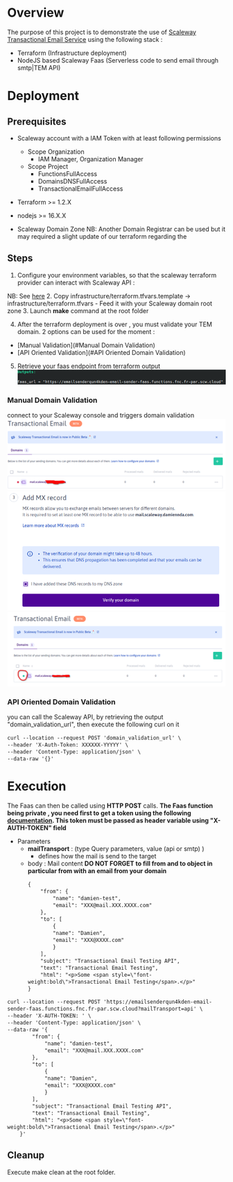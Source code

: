 # Overview
The purpose of this project is to demonstrate the use of [Scaleway Transactional Email Service](https://www.scaleway.com/en/docs/managed-services/transactional-email/quickstart/) using the following stack :
- Terraform (Infrastructure deployment)
- NodeJS based Scaleway Faas (Serverless code to send email through smtp|TEM API)
# Deployment
## Prerequisites
- Scaleway account with a IAM Token with at least following permissions
    - Scope Organization
       - IAM Manager, Organization Manager
    - Scope Project
       - FunctionsFullAccess
       - DomainsDNSFullAccess
       - TransactionalEmailFullAccess

- Terraform >= 1.2.X
- nodejs >= 16.X.X
- Scaleway Domain Zone
NB: Another Domain Registrar can be used but it may required a slight update of our terraform regarding the 
## Steps
1. Configure your environment variables, so that the scaleway terraform provider can interact with Scaleway API :

NB: See [here](https://registry.terraform.io/providers/scaleway/scaleway/latest/docs)
2. Copy infrastructure/terraform.tfvars.template  -> infrastructure/terraform.tfvars
    - Feed it with your Scaleway domain root zone
3. Launch **make** command at the root folder

4. After the terraform deployment is over , you must validate your TEM domain. 2 options can be used for the moment : 
- [Manual Validation](#Manual Domain Validation)
- [API Oriented Validation](#API Oriented Domain Validation)

5. Retrieve your faas endpoint from terraform output
![TEM Validated](./docs/images/faas_output.png)

### Manual Domain Validation
connect to your Scaleway console and triggers domain validation
![TEM Homepage](./docs/images/tem_homepage.png)
![TEM Domain Validation](./docs/images/tem_domain_validation.png)
![TEM Validated](./docs/images/tem_validated.png)


### API Oriented Domain Validation
 you can call the Scaleway API, by retrieving the output "domain_validation_url", then execute the following curl on it 
 ```
 curl --location --request POST 'domain_validation_url' \
--header 'X-Auth-Token: XXXXXX-YYYYY' \
--header 'Content-Type: application/json' \
--data-raw '{}'
 ```





# Execution
The Faas can then be called using **HTTP POST** calls.
**The Faas function being private , you need first to get a token using the following [documentation](https://www.scaleway.com/en/docs/compute/functions/how-to/create-auth-token-from-console/). This token must be passed as header variable using "X-AUTH-TOKEN" field**

- Parameters
  - **mailTransport** : (type Query parameters, value (api or smtp) ) 
    - defines how the mail is send to the target
  - body : Mail content **DO NOT FORGET to fill from and to object in particular from with an email from your domain**
    ```
    {
        "from": {
            "name": "damien-test",
            "email": "XXX@mail.XXX.XXXX.com"
        },
        "to": [
            {
            "name": "Damien",
            "email": "XXX@XXXX.com"
            }
        ],
        "subject": "Transactional Email Testing API",
        "text": "Transactional Email Testing",
        "html": "<p>Some <span style=\"font-weight:bold\">Transactional Email Testing</span>.</p>"
    }
    ```


```
curl --location --request POST 'https://emailsenderqun4kden-email-sender-faas.functions.fnc.fr-par.scw.cloud?mailTransport=api' \
--header 'X-AUTH-TOKEN: ' \
--header 'Content-Type: application/json' \
--data-raw '{
        "from": {
            "name": "damien-test",
            "email": "XXX@mail.XXX.XXXX.com"
        },
        "to": [
            {
            "name": "Damien",
            "email": "XXX@XXXX.com"
            }
        ],
        "subject": "Transactional Email Testing API",
        "text": "Transactional Email Testing",
        "html": "<p>Some <span style=\"font-weight:bold\">Transactional Email Testing</span>.</p>"
    }'
```
## Cleanup
Execute make clean at the root folder.
